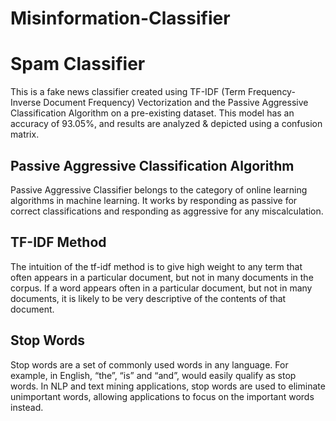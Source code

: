 # Misinformation-Classifier

# Spam Classifier #
This is a fake news classifier created using TF-IDF (Term Frequency-Inverse Document Frequency) Vectorization and the Passive Aggressive Classification Algorithm on a pre-existing dataset. This model has an accuracy of 93.05%, and results are analyzed & depicted using a confusion matrix.

## Passive Aggressive Classification Algorithm ##

Passive Aggressive Classifier belongs to the category of online learning algorithms in machine learning. It works by responding as passive for correct classifications and responding as aggressive for any miscalculation.

## TF-IDF Method ##
The intuition of the tf-idf method is to give high weight to any term that often appears in a particular document, but not in many documents in the corpus. If a word appears often in a particular document, but not in many documents, it is likely to be very descriptive of the contents of that document.

## Stop Words ##
Stop words are a set of commonly used words in any language. For example, in English, “the”, “is” and “and”, would easily qualify as stop words. In NLP and text mining applications, stop words are used to eliminate unimportant words, allowing applications to focus on the important words instead.
